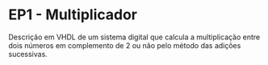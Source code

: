 # EP1 - Multiplicador

Descrição em VHDL de um sistema digital que calcula a multiplicação entre dois números em complemento de 2 ou não pelo método das adições sucessivas.